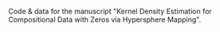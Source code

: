 Code & data for the manuscript "Kernel Density Estimation for Compositional Data with Zeros via Hypersphere Mapping".
